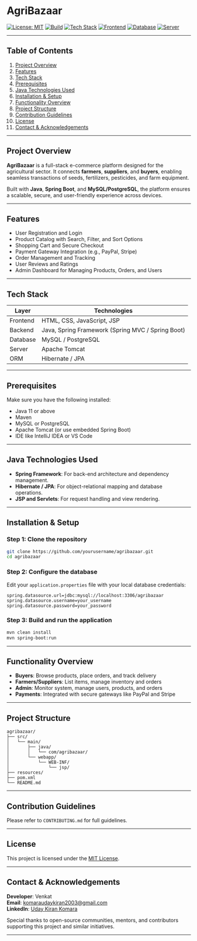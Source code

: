 # AgriBazaar

[![License: MIT](https://img.shields.io/badge/License-MIT-blue.svg)](LICENSE)
[![Build](https://img.shields.io/badge/Build-Passing-brightgreen.svg)]()
[![Tech Stack](https://img.shields.io/badge/Backend-Java%20(Spring%20Boot)-blue.svg)]()
[![Frontend](https://img.shields.io/badge/Frontend-HTML%2C%20CSS%2C%20JS-yellow.svg)]()
[![Database](https://img.shields.io/badge/Database-MySQL%20%7C%20PostgreSQL-orange.svg)]()
[![Server](https://img.shields.io/badge/Server-Apache%20Tomcat-lightgrey.svg)]()

---

## Table of Contents

1. [Project Overview](#project-overview)
2. [Features](#features)
3. [Tech Stack](#tech-stack)
4. [Prerequisites](#-prerequisites)
5. [Java Technologies Used](#java-technologies-used)
6. [Installation & Setup](#installation--setup)
7. [Functionality Overview](#functionality-overview)
8. [Project Structure](#project-structure)
9. [Contribution Guidelines](#contribution-guidelines)
10. [License](#license)
11. [Contact & Acknowledgements](#contact--acknowledgements)

---

## Project Overview

**AgriBazaar** is a full-stack e-commerce platform designed for the agricultural sector. It connects **farmers**, **suppliers**, and **buyers**, enabling seamless transactions of seeds, fertilizers, pesticides, and farm equipment.

Built with **Java**, **Spring Boot**, and **MySQL/PostgreSQL**, the platform ensures a scalable, secure, and user-friendly experience across devices.

---

## Features

- User Registration and Login
- Product Catalog with Search, Filter, and Sort Options
- Shopping Cart and Secure Checkout
- Payment Gateway Integration (e.g., PayPal, Stripe)
- Order Management and Tracking
- User Reviews and Ratings
- Admin Dashboard for Managing Products, Orders, and Users

---

## Tech Stack

| Layer    | Technologies                                      |
| -------- | ------------------------------------------------- |
| Frontend | HTML, CSS, JavaScript, JSP                        |
| Backend  | Java, Spring Framework (Spring MVC / Spring Boot) |
| Database | MySQL / PostgreSQL                                |
| Server   | Apache Tomcat                                     |
| ORM      | Hibernate / JPA                                   |

---

## Prerequisites

Make sure you have the following installed:

- Java 11 or above
- Maven
- MySQL or PostgreSQL
- Apache Tomcat (or use embedded Spring Boot)
- IDE like IntelliJ IDEA or VS Code

---

## Java Technologies Used

- **Spring Framework**: For back-end architecture and dependency management.
- **Hibernate / JPA**: For object-relational mapping and database operations.
- **JSP and Servlets**: For request handling and view rendering.

---

## Installation & Setup

### Step 1: Clone the repository

```bash
git clone https://github.com/yourusername/agribazaar.git
cd agribazaar
```

### Step 2: Configure the database

Edit your `application.properties` file with your local database credentials:

```properties
spring.datasource.url=jdbc:mysql://localhost:3306/agribazaar
spring.datasource.username=your_username
spring.datasource.password=your_password
```

### Step 3: Build and run the application

```bash
mvn clean install
mvn spring-boot:run
```

---

## Functionality Overview

- **Buyers**: Browse products, place orders, and track delivery
- **Farmers/Suppliers**: List items, manage inventory and orders
- **Admin**: Monitor system, manage users, products, and orders
- **Payments**: Integrated with secure gateways like PayPal and Stripe

---

## Project Structure

```
agribazaar/
├── src/
│   └── main/
│       ├── java/
│       │   └── com/agribazaar/
│       └── webapp/
│           └── WEB-INF/
│               └── jsp/
├── resources/
├── pom.xml
└── README.md
```

---

## Contribution Guidelines

Please refer to `CONTRIBUTING.md` for full guidelines.

---

## License

This project is licensed under the [MIT License](LICENSE).

---

## Contact & Acknowledgements

**Developer**: Venkat  
**Email**: [komaraudaykiran2003@gmail.com](mailto:komaraudaykiran2003@gmail.com)  
**LinkedIn**: [Uday Kiran Komara](https://www.linkedin.com/in/udaykirankomara)

Special thanks to open-source communities, mentors, and contributors supporting this project and similar initiatives.

---
